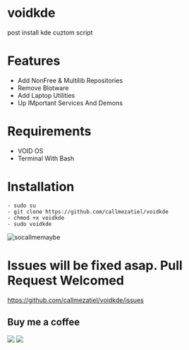 # voidkde
post install kde cuztom script


# Features
- Add NonFree & Multilib Repositories
- Remove Blotware
- Add Laptop Utilities
- Up IMportant Services And Demons

# Requirements
- VOID OS
- Terminal With Bash 

# Installation
```
- sudo su
- git clone https://github.com/callmezatiel/voidkde 
- chmod +x voidkde
- sudo voidkde

```

![socallmemaybe](https://i.postimg.cc/qRtm8QqH/Reviews-And-Tutorials-2023-09-08-02-50-14.png)



# Issues will be fixed asap. Pull Request Welcomed

https://github.com/callmezatiel/voidkde/issues


## Buy me a coffee
<a href="https://www.paypal.me/zatiel"><img src="https://img.shields.io/badge/don-paypal-blue"></a> <a href="https://www.patreon.com/zatiel"><img src="https://img.shields.io/badge/don-patreon-ff69b4"> 
